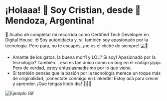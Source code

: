 # ¡Holaaa! 👋 Soy Cristian, desde 📍 Mendoza, Argentina!

 🌱 Acabo de completar mi recorrida como Certified Tech Developer en Digital House.
 🤓 Soy autodidacta y, sí, también soy apasionado por la tecnología. Pero pará, no te escapés, ¡no es el cliché de siempre! 💻🌟
- Amante de los gatos, la buena morfi y LOL? Sí soy! Apasionado por la tecnología? También... eso es tan único como un bug en el código jajaja. Pero de verdad, estoy entusiasmadísimo por lo que viene.
- Si también pensás que la pasión por la tecnología merece un toque más de originalidad, ¡conectate conmigo en LinkedIn! Estoy acá para crecer y aprender. ¡Que tengas lindo día! 🚀🐾😺

![Ejemplo Gif](https://media.giphy.com/media/kELWH7yHTEWlrOrgli/giphy.gif)




